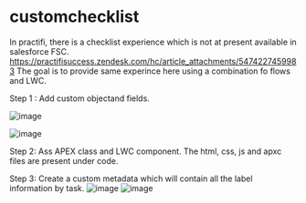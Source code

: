 # customchecklist
In practifi, there is a checklist experience which is not at present available in salesforce FSC. https://practifisuccess.zendesk.com/hc/article_attachments/5474227459983
The goal is to provide same experince here using a combination fo flows and LWC. 

Step 1 : Add custom objectand fields. 

![image](https://github.com/user-attachments/assets/f6b104a0-fb31-45eb-aa63-d66020cbb90c)

![image](https://github.com/user-attachments/assets/6b8fe11a-b236-46b8-bd1a-f5ef04a01845)


Step 2: Ass APEX class and LWC component. 
The html, css, js and apxc files are present under code. 

Step 3: Create a custom metadata which will contain all the label information by task. 
![image](https://github.com/user-attachments/assets/0f797b17-5584-47b7-8910-fa3a71a37170)
![image](https://github.com/user-attachments/assets/700a1bab-a384-4251-b201-3b1220a5cb3f)
